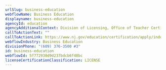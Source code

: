 ```yaml
---
urlSlug: business-education
webflowName: Business Education
displayname: business-education
agencyId: education
agencyAdditionalContext: Division of Licensing, Office of Teacher Certification and Academic Credentials
callToActionText: ""
callToActionLink: https://www.nj.gov/education/certification/apply/index.shtml
webflowIndustry: Business Education
divisionPhone: "(609) 376-3500 #3"
id: business-education
webflowId: 5f772930d9d237bdcb6f48bc
licenseCertificationClassification: LICENSE
---
```

